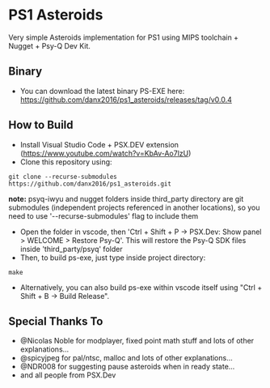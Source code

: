 # PS1 Asteroids

Very simple Asteroids implementation for PS1 using MIPS toolchain + Nugget + Psy-Q Dev Kit.


## Binary ##

* You can download the latest binary PS-EXE here: https://github.com/danx2016/ps1_asteroids/releases/tag/v0.0.4


## How to Build ##

* Install Visual Studio Code + PSX.DEV extension (https://www.youtube.com/watch?v=KbAv-Ao7lzU)
* Clone this repository using:
```
git clone --recurse-submodules https://github.com/danx2016/ps1_asteroids.git
```
<b>note:</b> psyq-iwyu and nugget folders inside third_party directory are git submodules (independent projects referenced in another locations), so you need to use '--recurse-submodules' flag to include them 
* Open the folder in vscode, then 'Ctrl + Shift + P -> PSX.Dev: Show panel > WELCOME > Restore Psy-Q'. This will restore the Psy-Q SDK files inside 'third_party/psyq' folder
* Then, to build ps-exe, just type inside project directory:
```
make
```
* Alternatively, you can also build ps-exe within vscode itself using "Ctrl + Shift + B -> Build Release".


## Special Thanks To ##

* @Nicolas Noble for modplayer, fixed point math stuff and lots of other explanations...
* @spicyjpeg for pal/ntsc, malloc and lots of other explanations...
* @NDR008 for suggesting pause asteroids when in ready state...
* and all people from PSX.Dev
